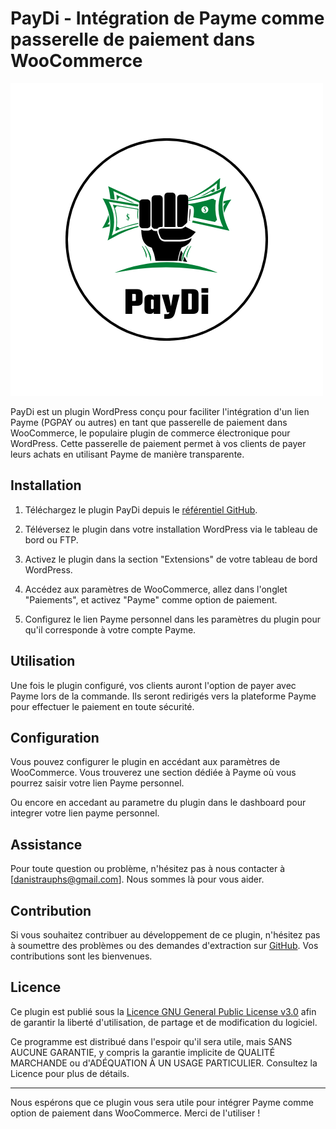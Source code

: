 # PayDi - Intégration de Payme comme passerelle de paiement dans WooCommerce

![Logo PayDi](https://github.com/danistrauphs/PayDi/blob/main/PayDi%20Logo.png)

PayDi est un plugin WordPress conçu pour faciliter l'intégration d'un lien Payme (PGPAY ou autres) en tant que passerelle de paiement dans WooCommerce, le populaire plugin de commerce électronique pour WordPress. Cette passerelle de paiement permet à vos clients de payer leurs achats en utilisant Payme de manière transparente.

## Installation

1. Téléchargez le plugin PayDi depuis le [référentiel GitHub](https://github.com/danistrauphs/PayDi/releases/download/v%2C1%2C0/PayDi.zip).

2. Téléversez le plugin dans votre installation WordPress via le tableau de bord ou FTP.

3. Activez le plugin dans la section "Extensions" de votre tableau de bord WordPress.

4. Accédez aux paramètres de WooCommerce, allez dans l'onglet "Paiements", et activez "Payme" comme option de paiement.

5. Configurez le lien Payme personnel dans les paramètres du plugin pour qu'il corresponde à votre compte Payme.

## Utilisation

Une fois le plugin configuré, vos clients auront l'option de payer avec Payme lors de la commande. Ils seront redirigés vers la plateforme Payme pour effectuer le paiement en toute sécurité.

## Configuration

Vous pouvez configurer le plugin en accédant aux paramètres de WooCommerce. Vous trouverez une section dédiée à Payme où vous pourrez saisir votre lien Payme personnel.

Ou encore en accedant au parametre du plugin dans le dashboard pour integrer votre lien payme personnel.

## Assistance

Pour toute question ou problème, n'hésitez pas à nous contacter à [danistrauphs@gmail.com]. Nous sommes là pour vous aider.

## Contribution

Si vous souhaitez contribuer au développement de ce plugin, n'hésitez pas à soumettre des problèmes ou des demandes d'extraction sur [GitHub](https://github.com/danistrauphs/PayDi). Vos contributions sont les bienvenues.

## Licence

Ce plugin est publié sous la [Licence GNU General Public License v3.0](https://www.gnu.org/licenses/gpl-3.0.html) afin de garantir la liberté d'utilisation, de partage et de modification du logiciel.

Ce programme est distribué dans l'espoir qu'il sera utile, mais SANS AUCUNE GARANTIE, y compris la garantie implicite de QUALITÉ MARCHANDE ou d'ADÉQUATION À UN USAGE PARTICULIER. Consultez la Licence pour plus de détails.

---

Nous espérons que ce plugin vous sera utile pour intégrer Payme comme option de paiement dans WooCommerce. Merci de l'utiliser !
